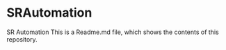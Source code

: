 # SRAutomation
SR Automation
This is a Readme.md file, which shows the contents of this repository. 
